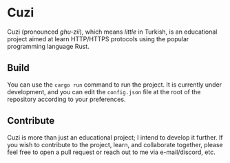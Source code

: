 # Cuzi

Cuzi (pronounced _ghu-zii_), which means _little_ in Turkish, is an educational project aimed at learn HTTP/HTTPS protocols using the popular programming language Rust.

## Build

You can use the `cargo run` command to run the project. It is currently under development, and you can edit the `config.json` file at the root of the repository according to your preferences.

## Contribute

Cuzi is more than just an educational project; I intend to develop it further. If you wish to contribute to the project, learn, and collaborate together, please feel free to open a pull request or reach out to me via e-mail/discord, etc.
